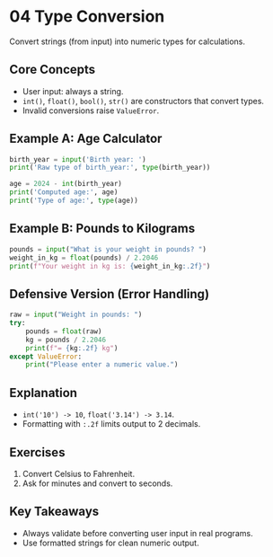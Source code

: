 # 04 Type Conversion

Convert strings (from input) into numeric types for calculations.

## Core Concepts
- User input: always a string.
- `int()`, `float()`, `bool()`, `str()` are constructors that convert types.
- Invalid conversions raise `ValueError`.

## Example A: Age Calculator
```python
birth_year = input('Birth year: ')
print('Raw type of birth_year:', type(birth_year))

age = 2024 - int(birth_year)
print('Computed age:', age)
print('Type of age:', type(age))
```

## Example B: Pounds to Kilograms
```python
pounds = input("What is your weight in pounds? ")
weight_in_kg = float(pounds) / 2.2046
print(f"Your weight in kg is: {weight_in_kg:.2f}")
```

## Defensive Version (Error Handling)
```python
raw = input("Weight in pounds: ")
try:
    pounds = float(raw)
    kg = pounds / 2.2046
    print(f"= {kg:.2f} kg")
except ValueError:
    print("Please enter a numeric value.")
```

## Explanation
- `int('10') -> 10`, `float('3.14') -> 3.14`.
- Formatting with `:.2f` limits output to 2 decimals.

## Exercises
1. Convert Celsius to Fahrenheit.
2. Ask for minutes and convert to seconds.

## Key Takeaways
- Always validate before converting user input in real programs.
- Use formatted strings for clean numeric output.
